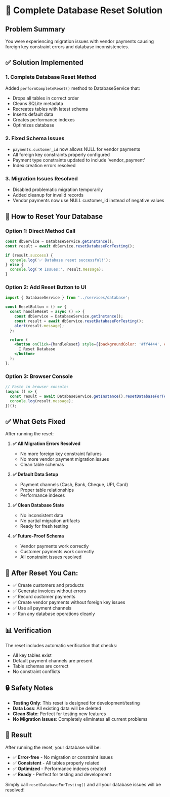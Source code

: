 # 🔧 Complete Database Reset Solution

## Problem Summary
You were experiencing migration issues with vendor payments causing foreign key constraint errors and database inconsistencies.

## ✅ Solution Implemented

### 1. **Complete Database Reset Method**
Added `performCompleteReset()` method to DatabaseService that:
- Drops all tables in correct order
- Cleans SQLite metadata  
- Recreates tables with latest schema
- Inserts default data
- Creates performance indexes
- Optimizes database

### 2. **Fixed Schema Issues**
- `payments.customer_id` now allows NULL for vendor payments
- All foreign key constraints properly configured
- Payment type constraints updated to include 'vendor_payment'
- Index creation errors resolved

### 3. **Migration Issues Resolved**
- Disabled problematic migration temporarily
- Added cleanup for invalid records
- Vendor payments now use NULL customer_id instead of negative values

## 🚀 How to Reset Your Database

### **Option 1: Direct Method Call**
```typescript
const dbService = DatabaseService.getInstance();
const result = await dbService.resetDatabaseForTesting();

if (result.success) {
  console.log('✅ Database reset successful!');
} else {
  console.log('❌ Issues:', result.message);
}
```

### **Option 2: Add Reset Button to UI**
```jsx
import { DatabaseService } from '../services/database';

const ResetButton = () => {
  const handleReset = async () => {
    const dbService = DatabaseService.getInstance();
    const result = await dbService.resetDatabaseForTesting();
    alert(result.message);
  };

  return (
    <button onClick={handleReset} style={{backgroundColor: '#ff4444', color: 'white', padding: '10px'}}>
      🔄 Reset Database
    </button>
  );
};
```

### **Option 3: Browser Console**
```javascript
// Paste in browser console:
(async () => {
  const result = await DatabaseService.getInstance().resetDatabaseForTesting();
  console.log(result.message);
})();
```

## ✅ What Gets Fixed

After running the reset:

1. **✅ All Migration Errors Resolved**
   - No more foreign key constraint failures
   - No more vendor payment migration issues
   - Clean table schemas

2. **✅ Default Data Setup** 
   - Payment channels (Cash, Bank, Cheque, UPI, Card)
   - Proper table relationships
   - Performance indexes

3. **✅ Clean Database State**
   - No inconsistent data
   - No partial migration artifacts
   - Ready for fresh testing

4. **✅ Future-Proof Schema**
   - Vendor payments work correctly
   - Customer payments work correctly  
   - All constraint issues resolved

## 🎯 After Reset You Can:

- ✅ Create customers and products
- ✅ Generate invoices without errors
- ✅ Record customer payments 
- ✅ Create vendor payments without foreign key issues
- ✅ Use all payment channels
- ✅ Run any database operations cleanly

## 📊 Verification

The reset includes automatic verification that checks:
- All key tables exist
- Default payment channels are present
- Table schemas are correct
- No constraint conflicts

## 🔒 Safety Notes

- **Testing Only**: This reset is designed for development/testing
- **Data Loss**: All existing data will be deleted
- **Clean Slate**: Perfect for testing new features
- **No Migration Issues**: Completely eliminates all current problems

## 🎉 Result

After running the reset, your database will be:
- ✅ **Error-free** - No migration or constraint issues
- ✅ **Consistent** - All tables properly related
- ✅ **Optimized** - Performance indexes created
- ✅ **Ready** - Perfect for testing and development

Simply call `resetDatabaseForTesting()` and all your database issues will be resolved!
